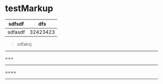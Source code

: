 # testMarkup

| sdfsdf | dfs |
|----------|----|
|sdfasdf| 32423423 |

> sdfaksj
----
===
***
====
*****
